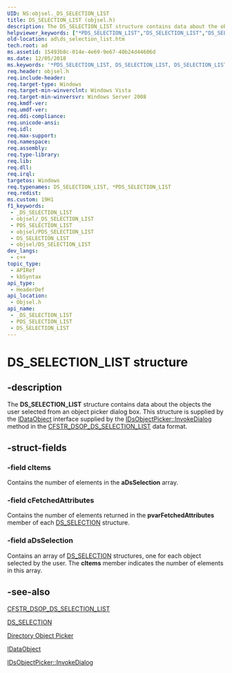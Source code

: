 ```yaml
---
UID: NS:objsel._DS_SELECTION_LIST
title: DS_SELECTION_LIST (objsel.h)
description: The DS_SELECTION_LIST structure contains data about the objects the user selected from an object picker dialog box.
helpviewer_keywords: ["*PDS_SELECTION_LIST","DS_SELECTION_LIST","DS_SELECTION_LIST structure [Active Directory]","PDS_SELECTION_LIST","PDS_SELECTION_LIST structure pointer [Active Directory]","_glines_ds_selection_list","ad.ds__selection__list","ad.ds_selection_list","objsel/DS_SELECTION_LIST","objsel/PDS_SELECTION_LIST"]
old-location: ad\ds_selection_list.htm
tech.root: ad
ms.assetid: 15493b8c-014e-4e69-9e67-40b24d44606d
ms.date: 12/05/2018
ms.keywords: '*PDS_SELECTION_LIST, DS_SELECTION_LIST, DS_SELECTION_LIST structure [Active Directory], PDS_SELECTION_LIST, PDS_SELECTION_LIST structure pointer [Active Directory], _glines_ds_selection_list, ad.ds__selection__list, ad.ds_selection_list, objsel/DS_SELECTION_LIST, objsel/PDS_SELECTION_LIST'
req.header: objsel.h
req.include-header: 
req.target-type: Windows
req.target-min-winverclnt: Windows Vista
req.target-min-winversvr: Windows Server 2008
req.kmdf-ver: 
req.umdf-ver: 
req.ddi-compliance: 
req.unicode-ansi: 
req.idl: 
req.max-support: 
req.namespace: 
req.assembly: 
req.type-library: 
req.lib: 
req.dll: 
req.irql: 
targetos: Windows
req.typenames: DS_SELECTION_LIST, *PDS_SELECTION_LIST
req.redist: 
ms.custom: 19H1
f1_keywords:
 - _DS_SELECTION_LIST
 - objsel/_DS_SELECTION_LIST
 - PDS_SELECTION_LIST
 - objsel/PDS_SELECTION_LIST
 - DS_SELECTION_LIST
 - objsel/DS_SELECTION_LIST
dev_langs:
 - c++
topic_type:
 - APIRef
 - kbSyntax
api_type:
 - HeaderDef
api_location:
 - Objsel.h
api_name:
 - _DS_SELECTION_LIST
 - PDS_SELECTION_LIST
 - DS_SELECTION_LIST
---
```


# DS_SELECTION_LIST structure


## -description

The <b>DS_SELECTION_LIST</b> structure contains data about the objects the user selected from an object picker dialog box. This structure is supplied by the <a href="/windows/desktop/api/objidl/nn-objidl-idataobject">IDataObject</a> interface supplied by the <a href="/windows/desktop/api/objsel/nf-objsel-idsobjectpicker-invokedialog">IDsObjectPicker::InvokeDialog</a> method in the <a href="/windows/desktop/AD/cfstr-dsop-ds-selection-list">CFSTR_DSOP_DS_SELECTION_LIST</a> data format.

## -struct-fields

### -field cItems

Contains the number of elements in the <b>aDsSelection</b> array.

### -field cFetchedAttributes

Contains the number of elements returned in the <b>pvarFetchedAttributes</b> member of each 
<a href="/windows/desktop/api/objsel/ns-objsel-ds_selection">DS_SELECTION</a> structure.

### -field aDsSelection

Contains an array of <a href="/windows/desktop/api/objsel/ns-objsel-ds_selection">DS_SELECTION</a> structures, one for each object selected by the user. The <b>cItems</b> member indicates the number of elements in this array.

## -see-also

<a href="/windows/desktop/AD/cfstr-dsop-ds-selection-list">CFSTR_DSOP_DS_SELECTION_LIST</a>



<a href="/windows/desktop/api/objsel/ns-objsel-ds_selection">DS_SELECTION</a>



<a href="/windows/desktop/AD/directory-object-picker">Directory Object Picker</a>



<a href="/windows/desktop/api/objidl/nn-objidl-idataobject">IDataObject</a>



<a href="/windows/desktop/api/objsel/nf-objsel-idsobjectpicker-invokedialog">IDsObjectPicker::InvokeDialog</a>

